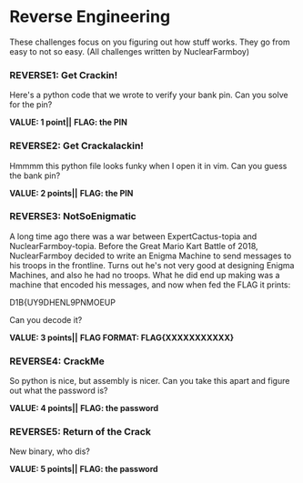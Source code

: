 # Reverse Engineering

These challenges focus on you figuring out how stuff works. They go from easy to not so easy. (All challenges written by NuclearFarmboy)

### REVERSE1: Get Crackin!  
Here's a python code that we wrote to verify your bank pin. Can you solve for the pin?

**VALUE: 1 point||**
**FLAG: the PIN**

### REVERSE2: Get Crackalackin!
Hmmmm this python file looks funky when I open it in vim. Can you guess the bank pin?

**VALUE: 2 points||**
**FLAG: the PIN**


### REVERSE3: NotSoEnigmatic
A long time ago there was a war between ExpertCactus-topia and NuclearFarmboy-topia. Before the Great Mario Kart Battle of 2018, NuclearFarmboy decided to write an Enigma Machine to send messages to his troops in the frontline. Turns out he's not very good at designing Enigma Machines, and also he had no troops. What he did end up making was a machine that encoded his messages, and now when fed the FLAG it prints:

D1B{UY9DHENL9PNMOEUP

Can you decode it?

**VALUE: 3 points||**
**FLAG FORMAT: FLAG{XXXXXXXXXXX}**

### REVERSE4: CrackMe
So python is nice, but assembly is nicer. Can you take this apart and figure out what the password is?

**VALUE: 4 points||**
**FLAG: the password**

### REVERSE5: Return of the Crack
New binary, who dis?

**VALUE: 5 points||**
**FLAG: the password**

